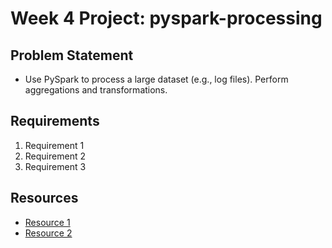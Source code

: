 # Week 4 Project: pyspark-processing

## Problem Statement
- Use PySpark to process a large dataset (e.g., log files). Perform aggregations and transformations.

## Requirements
1. Requirement 1
2. Requirement 2
3. Requirement 3

## Resources
- [Resource 1](https://example.com)
- [Resource 2](https://example.com)

